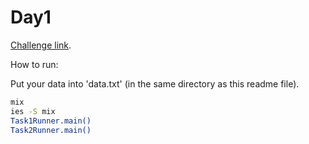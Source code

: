 # Day1

[Challenge link](https://adventofcode.com/2021/day/1).

How to run:

Put your data into 'data.txt' (in the same directory as this readme file).

```sh
mix
ies -S mix
Task1Runner.main()
Task2Runner.main()
```

